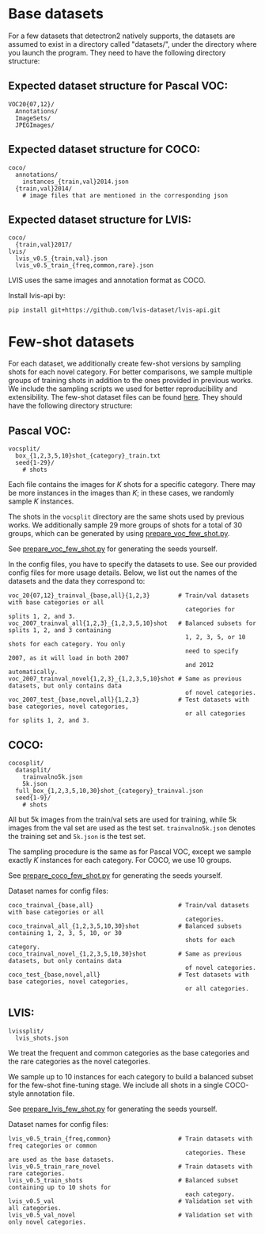 # Base datasets

For a few datasets that detectron2 natively supports,
the datasets are assumed to exist in a directory called
"datasets/", under the directory where you launch the program.
They need to have the following directory structure:

## Expected dataset structure for Pascal VOC:
```
VOC20{07,12}/
  Annotations/
  ImageSets/
  JPEGImages/
```

## Expected dataset structure for COCO:
```
coco/
  annotations/
    instances_{train,val}2014.json
  {train,val}2014/
    # image files that are mentioned in the corresponding json
```

## Expected dataset structure for LVIS:
```
coco/
  {train,val}2017/
lvis/
  lvis_v0.5_{train,val}.json
  lvis_v0.5_train_{freq,common,rare}.json
```

LVIS uses the same images and annotation format as COCO.

Install lvis-api by:
```
pip install git+https://github.com/lvis-dataset/lvis-api.git
```

# Few-shot datasets

For each dataset, we additionally create few-shot versions by sampling shots for each novel category. For better comparisons, we sample multiple groups of training shots in addition to the ones provided in previous works. We include the sampling scripts we used for better reproducibility and extensibility. The few-shot dataset files can be found [here](http://dl.yf.io/fs-det/datasets/). They should have the following directory structure:

## Pascal VOC:
```
vocsplit/
  box_{1,2,3,5,10}shot_{category}_train.txt
  seed{1-29}/
    # shots
```

Each file contains the images for _K_ shots for a specific category. There may be more instances in the images than _K_; in these cases, we randomly sample _K_ instances.

The shots in the `vocsplit` directory are the same shots used by previous works. We additionally sample 29 more groups of shots for a total of 30 groups, which can be generated by using [prepare_voc_few_shot.py](prepare_voc_few_shot.py).

See [prepare_voc_few_shot.py](prepare_voc_few_shot.py) for generating the seeds yourself.

In the config files, you have to specify the datasets to use. See our provided config files for more usage details. Below, we list out the names of the datasets and the data they correspond to:
```
voc_20{07,12}_trainval_{base,all}{1,2,3}        # Train/val datasets with base categories or all
                                                  categories for splits 1, 2, and 3.
voc_2007_trainval_all{1,2,3}_{1,2,3,5,10}shot   # Balanced subsets for splits 1, 2, and 3 containing
                                                  1, 2, 3, 5, or 10 shots for each category. You only
                                                  need to specify 2007, as it will load in both 2007
                                                  and 2012 automatically.
voc_2007_trainval_novel{1,2,3}_{1,2,3,5,10}shot # Same as previous datasets, but only contains data
                                                  of novel categories.
voc_2007_test_{base,novel,all}{1,2,3}           # Test datasets with base categories, novel categories,
                                                  or all categories for splits 1, 2, and 3.
```

## COCO:
```
cocosplit/
  datasplit/
    trainvalno5k.json
    5k.json
  full_box_{1,2,3,5,10,30}shot_{category}_trainval.json
  seed{1-9}/
    # shots
```

All but 5k images from the train/val sets are used for training, while 5k images from the val set are used as the test set. `trainvalno5k.json` denotes the training set and `5k.json` is the test set.

The sampling procedure is the same as for Pascal VOC, except we sample exactly _K_ instances for each category. For COCO, we use 10 groups.

See [prepare_coco_few_shot.py](prepare_coco_few_shot.py) for generating the seeds yourself.

Dataset names for config files:
```
coco_trainval_{base,all}                        # Train/val datasets with base categories or all
                                                  categories.
coco_trainval_all_{1,2,3,5,10,30}shot           # Balanced subsets containing 1, 2, 3, 5, 10, or 30
                                                  shots for each category.
coco_trainval_novel_{1,2,3,5,10,30}shot         # Same as previous datasets, but only contains data
                                                  of novel categories.
coco_test_{base,novel,all}                      # Test datasets with base categories, novel categories,
                                                  or all categories.
```

## LVIS:
```
lvissplit/
  lvis_shots.json
```

We treat the frequent and common categories as the base categories and the rare categories as the novel categories.

We sample up to 10 instances for each category to build a balanced subset for the few-shot fine-tuning stage. We include all shots in a single COCO-style annotation file.

See [prepare_lvis_few_shot.py](prepare_lvis_few_shot.py) for generating the seeds yourself.

Dataset names for config files:
```
lvis_v0.5_train_{freq,common}                   # Train datasets with freq categories or common
                                                  categories. These are used as the base datasets.
lvis_v0.5_train_rare_novel                      # Train datasets with rare categories.
lvis_v0.5_train_shots                           # Balanced subset containing up to 10 shots for
                                                  each category.
lvis_v0.5_val                                   # Validation set with all categories.
lvis_v0.5_val_novel                             # Validation set with only novel categories.
```
